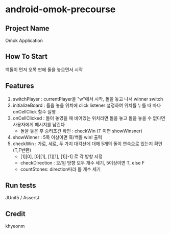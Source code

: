 # android-omok-precourse
## Project Name  
Omok Application  

## How To Start
백돌이 먼저 오목 판에 돌을 놓으면서 시작  

## Features
1. switchPlayer : currentPlayer을 "w"에서 시작, 돌을 놓고 나서 winner switch  
2. initializeBoard : 돌을 놓을 위치에 click listener 설정하여 위치를 누를 때 마다 onCellClick 함수 실행  
3. onCellClicked : 돌이 놓였을 때 비어있는 위치라면 돌을 놓고 돌을 놓을 수 없다면 사용자에게 메시지를 남긴다  
    - 돌을 놓은 후 승리조건 확인 : checkWin (T 이면 showWinsner)  
4. showWinner : 5목 이상이면 흑/백돌 win! 출력
5. checkWin : 가로, 세로, 두 가지 대각선에 대해 5개의 돌이 연속으로 있는지 확인 (T,F반환)  
    - [1][0], [0][1], [1][1], [1][-1] 로 각 방향 지정  
    - checkDirection : 오/왼 방향 모두 개수 세기, 5이상이면 T, else F  
    - countStones: direction따라 돌 개수 세기  

## Run tests
JUnit5 / AssertJ  

## Credit
khyeonm  